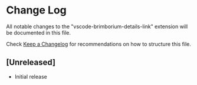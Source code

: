# Change Log

All notable changes to the "vscode-brimborium-details-link" extension will be documented in this file.

Check [Keep a Changelog](http://keepachangelog.com/) for recommendations on how to structure this file.

## [Unreleased]

- Initial release